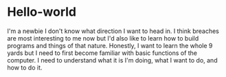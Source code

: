 # Hello-world
I'm a newbie
I don't know what direction I want to head in. I think breaches are most interesting to me now but I'd also like to learn how to build programs and things of that nature. Honestly, I want to learn the whole 9 yards but I need to first become familiar with basic functions of the computer. I need to understand what it is I'm doing, what I want to do, and how to do it.
